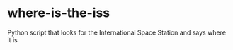 # where-is-the-iss
Python script that looks for the International Space Station and says where it is
